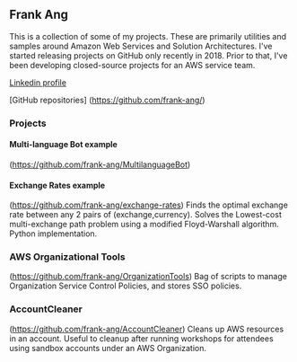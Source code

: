 ## Frank Ang

This is a collection of some of my projects. These are primarily utilities and samples around Amazon Web Services and Solution Architectures. I've started releasing projects on GitHub only recently in 2018. Prior to that, I've been developing closed-source projects for an AWS service team.

[Linkedin profile](https://www.linkedin.com/in/frankang/) 

[GitHub repositories] (https://github.com/frank-ang/) 

### Projects

#### Multi-language Bot example
(https://github.com/frank-ang/MultilanguageBot)

#### Exchange Rates example
(https://github.com/frank-ang/exchange-rates)
Finds the optimal exchange rate between any 2 pairs of (exchange,currency). Solves the Lowest-cost multi-exchange path problem using a modified Floyd-Warshall algorithm. Python implementation.

### AWS Organizational Tools
(https://github.com/frank-ang/OrganizationTools)
Bag of scripts to manage Organization Service Control Policies, and stores SSO policies.

### AccountCleaner
(https://github.com/frank-ang/AccountCleaner)
Cleans up AWS resources in an account. Useful to cleanup after running workshops for attendees using sandbox accounts under an AWS Organization.

<!-- 

Markdown is a lightweight and easy-to-use syntax for styling your writing. It includes conventions for

```markdown
Syntax highlighted code block

# Header 1
## Header 2
### Header 3

- Bulleted
- List

1. Numbered
2. List

**Bold** and _Italic_ and `Code` text

[Link](url) and ![Image](src)
```

For more details see [GitHub Flavored Markdown](https://guides.github.com/features/mastering-markdown/).

### Jekyll Themes

Your Pages site will use the layout and styles from the Jekyll theme you have selected in your [repository settings](https://github.com/frank-ang/frank-ang.github.io/settings). The name of this theme is saved in the Jekyll `_config.yml` configuration file.

### Support or Contact

Having trouble with Pages? Check out our [documentation](https://help.github.com/categories/github-pages-basics/) or [contact support](https://github.com/contact) and we’ll help you sort it out.
-->
